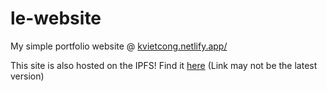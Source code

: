# le-website
My simple portfolio website @ [kvietcong.netlify.app/](kvietcong.netlify.app)

This site is also hosted on the IPFS! Find it [here](https://ipfs.io/ipfs/QmfC5S63duX9DG5d3r3dGNTukt4Rn2t6aAy2fFJuYEfKKo) (Link may not be the latest version)
